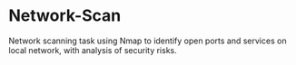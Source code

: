 # Network-Scan
Network scanning task using Nmap to identify open ports and services on local network, with analysis of security risks.
